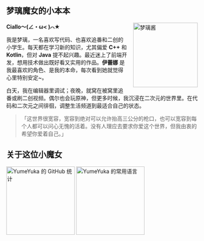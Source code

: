 ## 梦璃魔女的小本本

 **Ciallo～(∠・ω< )⌒★**
<img src="img/20251027_003616_upscayl_3x_upscayl-standard-4x.png" alt="梦璃酱" width="170" align="right" style="margin-left: 15px;">


我是梦璃，一名喜欢写代码、也喜欢追番和二创的小学生。每天都在学习新的知识，尤其偏爱 **C++** 和 **Kotlin**，但对 **Java**
提不起兴趣。最近迷上了前端开发，想用技术做出既好看又实用的作品。**伊蕾娜** 是我最喜欢的角色、是我的本命，每次看到她就觉得心里特别安定~。

白天，我在编辑器里调试；夜晚，就窝在被窝里追番或刷二创视频。偶尔也会玩原神，但更多时候，我沉浸在二次元的世界里。在代码和二次元之间徘徊，调整生活频道到最适合自己的状态。

> 「这世界很宽容，宽容到绝对可以允许抬高三公分的枪口，也可以宽容到每个人都可以问心无愧的活着。没有人理应去要求你爱这个世界，但我由衷的希望你爱着自己。」



## 关于这位小魔女 

<!-- 统计和语言卡片并排显示 -->
<div align="left">
  <img
    height="180"
    src="https://github-readme-stats-one-bice.vercel.app/api?theme=transparent&username=YumeYuka&show_icons=true&count_private=true&include_all_commits=true&role=OWNER,ORGANIZATION_MEMBER,COLLABORATOR&title_color=ff69b4&text_color=ea4c89&icon_color=ffb6d5&border_color=ff69b4"
    alt="YumeYuka 的 GitHub 统计"
  />
  <img
    height="180"
    src="https://github-readme-stats-one-bice.vercel.app/api/top-langs/?theme=transparent&username=YumeYuka&layout=compact&hide=html,Jupyter%20Notebook,MATLAB&role=OWNER,ORGANIZATION_MEMBER,COLLABORATOR&langs_count=12&title_color=ff69b4&text_color=ea4c89&icon_color=ffb6d5&border_color=ff69b4"
    alt="YumeYuka 的常用语言"
  />
</div>
